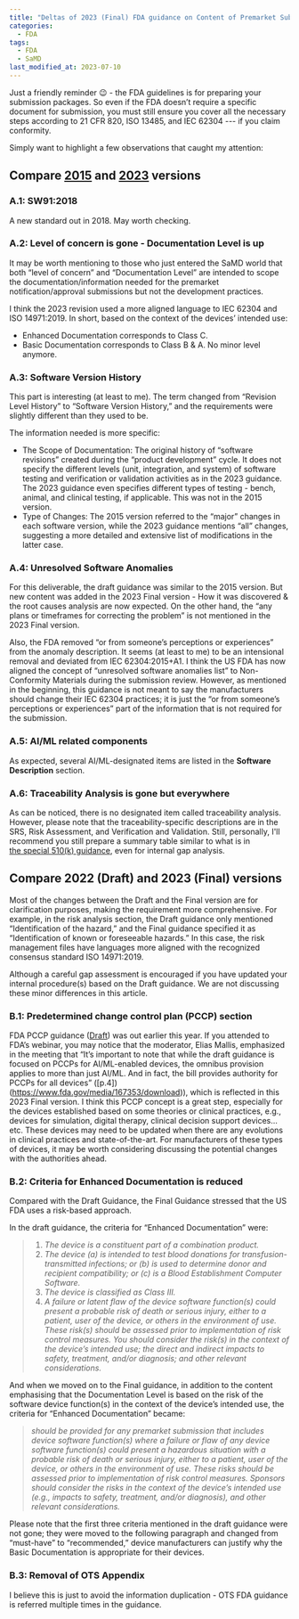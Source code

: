 ```yaml
---
title: "Deltas of 2023 (Final) FDA guidance on Content of Premarket Submissions for Device Software Functions"
categories:
  - FDA
tags:
  - FDA
  - SaMD
last_modified_at: 2023-07-10
---
```


Just a friendly reminder 😉 - the FDA guidelines is for preparing your submission packages. So even if the FDA doesn’t require a specific document for submission, you must still ensure you cover all the necessary steps according to 21 CFR 820, ISO 13485, and IEC 62304 --- if you claim conformity.

Simply want to highlight a few observations that caught my attention:

## Compare [2015](https://www.fda.gov/media/73065/download) and [2023](https://www.fda.gov/media/153781/download) versions

### A.1: SW91:2018

A new standard out in 2018. May worth checking.

### A.2: Level of concern is gone - Documentation Level is up

It may be worth mentioning to those who just entered the SaMD world that both “level of concern” and “Documentation Level” are intended to scope the documentation/information needed for the premarket notification/approval submissions but not the development practices.

I think the 2023 revision used a more aligned language to IEC 62304 and ISO 14971:2019. In short, based on the context of the devices’ intended use:

- Enhanced Documentation corresponds to Class C.
- Basic Documentation corresponds to Class B & A. No minor level anymore.

### A.3: Software Version History 

This part is interesting (at least to me). The term changed from “Revision Level History” to “Software Version History,” and the requirements were slightly different than they used to be.

The information needed is more specific:

- The Scope of Documentation: The original history of “software revisions” created during the “product development” cycle. It does not specify the different levels (unit, integration, and system) of software testing and verification or validation activities as in the 2023 guidance. The 2023 guidance even specifies different types of testing - bench, animal, and clinical testing, if applicable. This was not in the 2015 version.
- Type of Changes: The 2015 version referred to the “major” changes in each software version, while the 2023 guidance mentions “all” changes, suggesting a more detailed and extensive list of modifications in the latter case.

### A.4: Unresolved Software Anomalies

For this deliverable, the draft guidance was similar to the 2015 version. But new content was added in the 2023 Final version - How it was discovered & the root causes analysis are now expected. On the other hand, the “any plans or timeframes for correcting the problem” is not mentioned in the 2023 Final version.

Also, the FDA removed “or from someone’s perceptions or experiences” from the anomaly description. It seems (at least to me) to be an intensional removal and deviated from IEC 62304:2015+A1. I think the US FDA has now aligned the concept of “unresolved software anomalies list” to Non-Conformity Materials during the submission review. However, as mentioned in the beginning, this guidance is not meant to say the manufacturers should change their IEC 62304 practices; it is just the “or from someone’s perceptions or experiences” part of the information that is not required for the submission.

### A.5: AI/ML related components

As expected, several AI/ML-designated items are listed in the **Software Description** section.

### A.6: Traceability Analysis is gone but everywhere

As can be noticed, there is no designated item called traceability analysis. However, please note that the traceability-specific descriptions are in the SRS, Risk Assessment, and Verification and Validation. Still, personally, I'll recommend you still prepare a summary table similar to what is in [the special 510(k) guidance](https://www.fda.gov/media/116418/download), even for internal gap analysis.

## Compare 2022 (Draft) and 2023 (Final) versions

Most of the changes between the Draft and the Final version are for clarification purposes, making the requirement more comprehensive. For example, in the risk analysis section, the Draft guidance only mentioned “Identification of the hazard,” and the Final guidance specified it as “Identification of known or foreseeable hazards.” In this case, the risk management files have languages more aligned with the recognized consensus standard ISO 14971:2019.

Although a careful gap assessment is encouraged if you have updated your internal procedure(s) based on the Draft guidance. We are not discussing these minor differences in this article.

### B.1: Predetermined change control plan (PCCP) section

FDA PCCP guidance ([Draft](https://www.fda.gov/regulatory-information/search-fda-guidance-documents/marketing-submission-recommendations-predetermined-change-control-plan-artificial)) was out earlier this year. If you attended to FDA’s webinar, you may notice that the moderator, Elias Mallis, emphasized in the meeting that “It’s important to note that while the draft guidance is focused on PCCPs for AI/ML-enabled devices, the omnibus provision applies to more than just AI/ML. And in fact, the bill provides authority for PCCPs for all devices” ([p.4])(https://www.fda.gov/media/167353/download)), which is reflected in this 2023 Final version. I think this PCCP concept is a great step, especially for the devices established based on some theories or clinical practices, e.g., devices for simulation, digital therapy, clinical decision support devices…etc. These devices may need to be updated when there are any evolutions in clinical practices and state-of-the-art. For manufacturers of these types of devices, it may be worth considering discussing the potential changes with the authorities ahead.  

### B.2: Criteria for Enhanced Documentation is reduced

Compared with the Draft Guidance, the Final Guidance stressed that the US FDA uses a risk-based approach.

In the draft guidance, the criteria for “Enhanced Documentation” were:

> 1. *The device is a constituent part of a combination product.*
> 2. *The device (a) is intended to test blood donations for transfusion-transmitted infections; or (b) is used to determine donor and recipient compatibility; or (c) is a Blood Establishment Computer Software.*
> 3. *The device is classified as Class III.*
> 4. *A failure or latent flaw of the device software function(s) could present a probable risk of death or serious injury, either to a patient, user of the device, or others in the environment of use. These risk(s) should be assessed prior to implementation of risk control measures. You should consider the risk(s) in the context of the device’s intended use; the direct and indirect impacts to safety, treatment, and/or diagnosis; and other relevant considerations.*

And when we moved on to the Final guidance, in addition to the content emphasising that the Documentation Level is based on the risk of the software device function(s) in the context of the device’s intended use, the criteria for “Enhanced Documentation” became:

> *should be provided for any premarket submission that includes device software function(s) where a failure or flaw of any device software function(s) could present a hazardous situation with a probable risk of death or serious injury, either to a patient, user of the device, or others in the environment of use. These risks should be assessed prior to implementation of risk control measures. Sponsors should consider the risks in the context of the device’s intended use (e.g., impacts to safety, treatment, and/or diagnosis), and other relevant considerations.*

Please note that the first three criteria mentioned in the draft guidance were not gone; they were moved to the following paragraph and changed from “must-have” to “recommended,” device manufacturers can justify why the Basic Documentation is appropriate for their devices.

### B.3: Removal of OTS Appendix

I believe this is just to avoid the information duplication - OTS FDA guidance is referred multiple times in the guidance.
